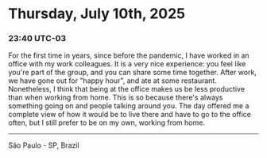 # Thursday, July 10th, 2025

### 23:40 UTC-03

For the first time in years, since before the pandemic, I have worked in an office
with my work colleagues. It is a very nice experience: you feel like you're part
of the group, and you can share some time together. After work, we have gone out
for "happy hour", and ate at some restaurant. Nonetheless, I think that being at
the office makes us be less productive than when working from home. This is so because
there's always something going on and people talking around you. The day offered
me a complete view of how it would be to live there and have to go to the office
often, but I still prefer to be on my own, working from home.

---

São Paulo - SP, Brazil
